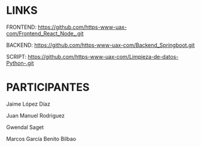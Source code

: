 # LINKS

FRONTEND: https://github.com/https-www-uax-com/Frontend_React_Node_.git

BACKEND: https://github.com/https-www-uax-com/Backend_Springboot.git

SCRIPT: https://github.com/https-www-uax-com/Limpieza-de-datos-Python-.git

# PARTICIPANTES

Jaime López Díaz

Juan Manuel Rodriguez

Gwendal Saget

Marcos García Benito Bilbao
